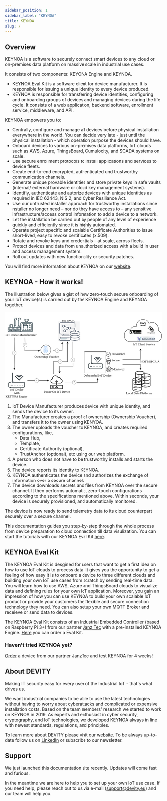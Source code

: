 ```yaml
---
sidebar_position: 1
sidebar_label: "KEYNOA"
title: KEYNOA
slug: /
---
```


## Overview
KEYNOA is a software to securely connect smart devices to any cloud or on-premises data platform on massive scale in industrial use cases. 

It consists of two components: KEYONA Engine and KEYNOA.
- KEYNOA Eval Kit is a software client for device manufacturer. It is responsible for issuing a unique identity to every device produced.
- KEYNOA is responsible for transferring device identities, configuring and onboarding groups of devices and managing devices during the life cycle. It consists of a web application, backend software, enrollment service, middleware, and API.

KEYNOA empowers you to:

- Centrally, configure and manage all devices before physical installation everywhere in the world. You can decide very late - just until the physical installation - which operation purpose the devices should have.
- Onboard devices to various on-premises data platforms, IoT clouds such as AWS, Azure, ThingsBoard, Cumulocity, and SCADA systems on scale.
- Use secure enrollment protocols to install applications and services to device fleets.
- Create end-to-end encrypted, authenticated und trustworthy communication channels.
- Generate unique provable identities and store private keys in safe vaults (internal/ external hardware or cloud key management systems).
- Identifiy, authenticate and autorize devices with unique identities as required in IEC 62443, NIS 2, and Cyber Resiliance Act. 
- Use our untrusted installer approach for trustworthy installations since nstaller no longer need – nor do they have access to – any sensitive infrastructure/access control information to add a device to a network.
- Let the installation be carried out by people of any level of experience quickly and efficiently since it is highly automated.
- Operate project specific and scalable Certificate Authorities to issue short-lived, easy to revoke certificates (x.509).
- Rotate and revoke keys and credentials – at scale, across fleets.
- Protect devices and data from unauthorized access with a build in user and access management system.
- Roll out updates with new functionality or security patches.

You will find more information about KEYNOA on our [website](https://devity.eu/keynoa/). 

## KEYNOA - How it works!

<!-- 
Note: 
This section has been written in tandem with the information at https://devity.eu/how-it-works/, so that there is consistency in information. 
-->

The illustration below gives a gist of how zero-touch secure onboarding of your IoT device(s) is carried out by the KEYNOA Engine and KEYNOA together. 

![KEYNOA](/img/KEYNOA/Overview.png)

1. IoT Device Manufacturer produces device with unique identity, and sends the device to its owner.
2. The Manufacturer creates a proof of ownership (Ownership Voucher), and transfers it to the owner using KENYOA.  
3. The owner uploads the voucher to KEYNOA, and creates required configurations, like,
    - Data Hub,
    - Template,
    - Certificate Authority (optional),
    - TrustAnchor (optional), etc using our web platform.
4. A person who does not have to be trustworthy installs and starts the device.
5. The device reports its identity to KEYNOA.
6. KEYNOA authenticates the device and authorizes the exchange of information over a secure channel.
7. The device downloads secrets and files from KEYNOA over the secure channel. It then performs automatic, zero-touch configurations according to the specifications mentioned above. Within seconds, your device is securely provisioned, and automatically monitored. 

The device is now ready to send telemetry data to its cloud counterpart securely over a secure channel.


This documentation guides you step-by-step through the whole process from device preparation to cloud connection till data visulization. You can start the tutorials with our KEYNOA Eval Kit [here](https://devity-iot.github.io/tutorial/).

## KEYNOA Eval Kit 

The KEYNOA Eval Kit is desgined for users that want to get a first idea on how to use IoT clouds to process data. It gives you the opportunity to get a feeling of how easy it is to onboard a device to three different clouds and building your own IoT use cases from scratch by sending real-time data. You will learn how to use AWS, Azure and ThingsBoard clouds to visualize data and defining rules for your own IoT application. Moreover, you gain an impression of how you can use KEYNOA to build your own scalable IoT product or provide your customers the flexible and secure connection technology they need. You can also setup your own MQTT Broker and receieve or send data to devices.

The KEYNOA Eval Kit consists of an Industrial Embedded Controller (based on Raspberry Pi 3+) from our partner [Janz Tec](https://www.janztec.com/en/) with a pre-installed KEYNOA Engine. [Here](https://www.janztec.com/sicherheit-im-maschinenbau/) you can order a Eval Kit. 

<!-- 
### How to get a KEYNOA Eval Kit?
If you haven not tried KEYNOA yet, you can order a device from our partner JanzTec and test KEYNOA for 4 weeks [here](https://www.janztec.com/sicherheit-im-maschinenbau/).
-->

### Haven't tried KEYNOA yet?
[Order](https://www.janztec.com/sicherheit-im-maschinenbau/) a device from our partner JanzTec and test KEYNOA for 4 weeks!

## About DEVITY

Making IT security easy for every user of the Industrial IoT - that's what drives us.

We want industrial companies to be able to use the latest technologies without having to worry about cyberattacks and complicated or expensive installation costs. Based on the team members' research we started to work on KEYNOA in 2019. As experts and enthusiast in cyber security, cryptography, and IoT technologies, we developed KEYNOA always in line with newest standards, regulations, and principles. 

To learn more about DEVITY please visit our [website](https://devity.eu). To be always up-to-date follow us on [LinkedIn](https://de.linkedin.com/company/devity) or subscribe to our newsletter.

## Support

We just launched this documentation site recently. Updates will come fast and furious.

In the meantime we are here to help you to set up your own IoT use case. If you need help, please reach out to us via e-mail (support@devity.eu) and our team will help you.
